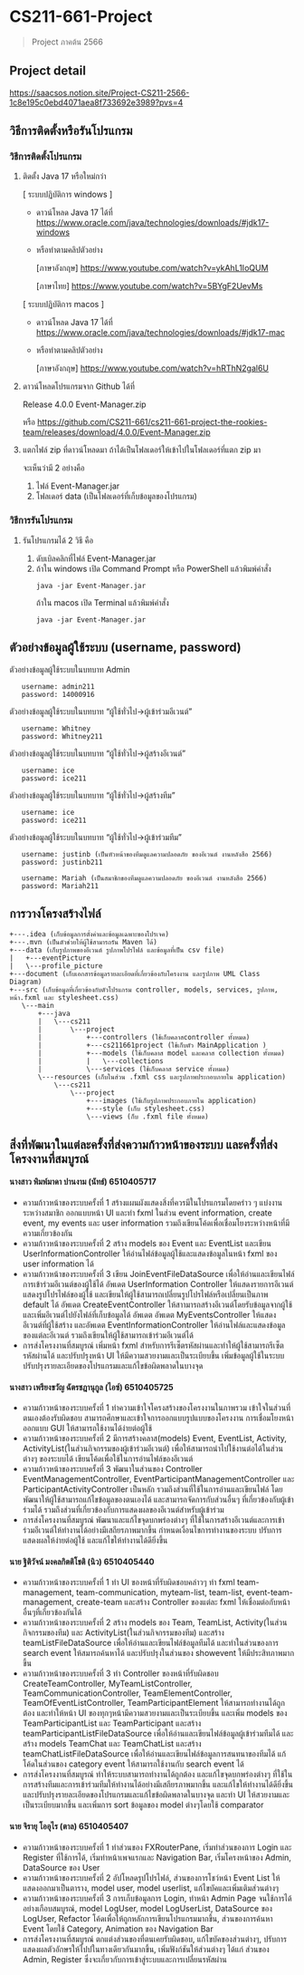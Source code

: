 # CS211-661-Project
> Project ภาคต้น 2566

## Project detail
https://saacsos.notion.site/Project-CS211-2566-1c8e195c0ebd4071aea8f733692e3989?pvs=4

## วิธีการติดตั้งหรือรันโปรแกรม
### วิธีการติดตั้งโปรแกรม
1. ติดตั้ง Java 17 หรือใหม่กว่า

    [ ระบบปฏิบัติการ windows ]
    - ดาวน์โหลด Java 17 ได้ที่ https://www.oracle.com/java/technologies/downloads/#jdk17-windows
    - หรือทำตามคลิปตัวอย่าง 
   
        [ภาษาอังกฤษ] https://www.youtube.com/watch?v=ykAhL1IoQUM
   
        [ภาษาไทย] https://www.youtube.com/watch?v=5BYgF2UevMs
   
    [ ระบบปฏิบัติการ macos ]
    - ดาวน์โหลด Java 17 ได้ที่ https://www.oracle.com/java/technologies/downloads/#jdk17-mac
    - หรือทำตามคลิปตัวอย่าง 
   
        [ภาษาอังกฤษ] https://www.youtube.com/watch?v=hRThN2gal6U
2. ดาวน์โหลดโปรแกรมจาก Github ได้ที่
   
   Release 4.0.0 Event-Manager.zip
   
   หรือ https://github.com/CS211-661/cs211-661-project-the-rookies-team/releases/download/4.0.0/Event-Manager.zip
3. แตกไฟล์ zip ที่ดาวน์โหลดมา ถ้าได้เป็นโฟลเดอร์ให้เข้าไปในโฟลเดอร์ที่แตก zip มา
   
   จะเห็นว่ามี 2 อย่างคือ
   1. ไฟล์ Event-Manager.jar
   2. โฟลเดอร์ data (เป็นโฟลเดอร์ที่เก็บข้อมูลของโปรแกรม)

### วิธีการรันโปรแกรม
1. รันโปรแกรมได้ 2 วิธี คือ

   1. ดับเบิลคลิกที่ไฟล์ Event-Manager.jar
   2. ถ้าใน windows เปิด Command Prompt หรือ PowerShell แล้วพิมพ์คำสั่ง
        ```
        java -jar Event-Manager.jar
        ```
        ถ้าใน macos เปิด Terminal แล้วพิมพ์คำสั่ง
        ```
        java -jar Event-Manager.jar
        ```


## ตัวอย่างข้อมูลผู้ใช้ระบบ (username, password) 
   ตัวอย่างข้อมูลผู้ใช้ระบบในบทบาท Admin
   ```
      username: admin211
      password: 14000916
   ```  
   ตัวอย่างข้อมูลผู้ใช้ระบบในบทบาท “ผู้ใช้ทั่วไป->ผู้เข้าร่วมอีเวนต์”
   ```
      username: Whitney
      password: Whitney211
   ```
ตัวอย่างข้อมูลผู้ใช้ระบบในบทบาท “ผู้ใช้ทั่วไป->ผู้สร้างอีเวนต์”
   ```
      username: ice
      password: ice211
   ```
ตัวอย่างข้อมูลผู้ใช้ระบบในบทบาท “ผู้ใช้ทั่วไป->ผู้สร้างทีม”
   ```
      username: ice
      password: ice211
   ```
ตัวอย่างข้อมูลผู้ใช้ระบบในบทบาท “ผู้ใช้ทั่วไป->ผู้เข้าร่วมทีม”
   ```
      username: justinb (เป็นหัวหน้าของทีมดูแลความปลอดภัย ของอีเวนต์ งานหลังสือ 2566)
      password: justinb211
      
      username: Mariah (เป็นสมาชิกของทีมดูแลความปลอดภัย ของอีเวนต์ งานหลังสือ 2566)
      password: Mariah211
   ```


## การวางโครงสร้างไฟล์
```
+---.idea (เก็บข้อมูลการตั้งค่าและข้อมูลเฉพาะของโปรเจค)
+---.mvn (เป็นตัวช่วยให้ผู้ใช้สามารถรัน Maven ได้)
+---data (เก็บรูปภาพของอีเวนต์ รูปภาพโปรไฟล์ และข้อมูลที่เป็น csv file)
|   +---eventPicture
|   \---profile_picture
+---document (เก็บเอกสารข้อมูลรายละเอียดที่เกี่ยวข้องกับโครงงาน และรูปภาพ UML Class Diagram)
+---src (เก็บข้อมูลที่เกี่ยวข้องกับตัวโปรแกรม controller, models, services, รูปภาพ, หน้า.fxml และ stylesheet.css)
   \---main
       +---java
       |   \---cs211
       |       \---project
       |           +---controllers (ใช้เก็บคลาสcontroller ทั้งหมด)
       |           +---cs211661project (ใช้เก็บตัว MainApplication )
       |           +---models (ใช้เก็บคลาส model และคลาส collection ทั้งหมด)
       |           |   \---collections
       |           \---services (ใช้เก็บคลาส service ทั้งหมด)
       \---resources (เก็บในส่วน .fxml css และรูปภาพประกอบภายใน application)
           \---cs211
               \---project
                   +---images (ใช้เก็บรูปภาพประกอบภายใน application)
                   +---style (เก็บ stylesheet.css)
                   \---views (ก็บ .fxml file ทั้งหมด)

```
## สิ่งที่พัฒนาในแต่ละครั้งที่ส่งความก้าวหน้าของระบบ และครั้งที่ส่งโครงงานที่สมบูรณ์

#### นางสาว พิมพ์มาดา ปานงาม (นัทธ์) 6510405717
- ความก้าวหน้าของระบบครั้งที่ 1
  สร้างแผนผังแสดงสิ่งที่ควรมีในโปรแกรมโดยคร่าว ๆ แบ่งงานระหว่างสมาชิก ออกแบบหน้า UI และทำ fxml ในส่วน event information, create event, my events และ user information รวมถึงเขียนโค้ดเพื่อเชื่อมโยงระหว่างหน้าที่มีความเกี่ยวข้องกัน
- ความก้าวหน้าของระบบครั้งที่ 2
  สร้าง models ของ Event และ EventList และเขียน UserInformationController ให้อ่านไฟล์ข้อมูลผู้ใช้และแสดงข้อมูลในหน้า fxml ของ user information ได้
- ความก้าวหน้าของระบบครั้งที่ 3
  เขียน JoinEventFileDataSource เพื่อให้อ่านและเขียนไฟล์การเข้าร่วมอีเวนต์ของผู้ใช้ได้ อัพเดต UserInformation Controller ให้แสดงรายการอีเวนต์ แสดงรูปโปรไฟล์ของผู้ใช้ และเขียนให้ผู้ใช้สามารถเปลี่ยนรูปโปรไฟล์หรือเปลี่ยนเป็นภาพ default ได้ อัพเดต CreateEventController ให้สาามารถสร้างอีเวนต์โดยรับข้อมูลจากผู้ใช้และเพิ่มอีเวนต์ไปยังไฟล์ที่เก็บข้อมูลได้ อัพเดต อัพเดต MyEventsController ให้แสดงอีเวนต์ที่ผู้ใช้สร้าง และอัพเดต EventInformationController ให้อ่านไฟล์และแสดงข้อมูลของแต่ละอีเวนต์ รวมถึงเขียนให้ผู้ใช้สามารถเข้าร่วมอีเวนต์ได้
- การส่งโครงงานที่สมบูรณ์
  เพิ่มหน้า fxml สำหรับการรีเซ็ตรหัสผ่านและทำให้ผู้ใช้สามารถรีเซ็ตรหัสผ่านได้ และปรับปรุงหน้า UI ให้มีความสวยงามและเป็นระเบียบขึ้น เพิ่มข้อมูลผู้ใช้ในระบบ ปรับปรุงรายละเอียดของโปรแกรมและแก้ไขข้อผิดพลาดในบางจุด 

#### นางสาว เพรียงขวัญ ฉัตรชฎานุกูล (ไอซ์) 6510405725
 - ความก้าวหน้าของระบบครั้งที่ 1
   ทำความเข้าใจโครงสร้างของโครงงานในภาพรวม เข้าใจในส่วนที่ตนเองต้องรับผิดชอบ สามารถศึกษาและเข้าใจการออกแบบรูปแบบของโครงงาน การเชื่อมโยงหน้า ออกแบบ GUI ให้สามารถใช้งานได้ง่ายต่อผู้ใช้ 
 - ความก้าวหน้าของระบบครั้งที่ 2
   มีการสร้างคลาส(models) Event, EventList, Activity, ActivityList(ในส่วนกิจกรรมของผู้เข้าร่วมอีเวนต์) เพื่อให้สามารถนำไปใช้งานต่อได้ในส่วนต่างๆ ของระบบได้  เขียนโค้ดเพื่อใช้ในการอ่านไฟล์ของอีเวนต์
 - ความก้าวหน้าของระบบครั้งที่ 3
    พัฒนาในส่วนของ Controller EventManagementController, EventParticipantManagementController และ ParticipantActivityController เป็นหลัก รวมถึงส่วนที่ใช้ในการอ่านและเขียนไฟล์ โดยพัฒนาให้ผู้ใช้สามารถแก้ไขข้อมูลของตนเองได้ และสามารถจัดการกับส่วนอื่นๆ ที่เกี่ยวข้องกับผู้เข้าร่วมได้ รวมถึงส่วนที่เกี่ยวข้องกับการแสดงผลของอีเวนต์สำหรับผู้เข้าร่วม
 - การส่งโครงงานที่สมบูรณ์
   พัฒนาและแก้ไขจุดบกพร่องต่างๆ ที่ใช้ในการสร้างอีเวนต์และการเข้าร่วมอีเวนต์ให้ทำงานได้อย่างมีเสถียรภาพมากขึ้น กำหนดเงื่อนไขการทำงานของระบบ ปรับการแสดงผลให้ง่ายต่อผู้ใช้ และแก้ไขให้ทำงานได้ดียิ่งขึ้น 

#### นาย ฐิติวัจน์ มงคลกิตติโชติ (นิว) 6510405440
 - ความก้าวหน้าของระบบครั้งที่ 1
   ทำ UI ของหน้าที่รับผิดชอบคล่าวๆ ทำ fxml team-management, team-communication, myteam-list, team-list, event-team-management, create-team และสร้าง Controller ของแต่ละ fxml ให้เชื่อมต่อกับหน้าอื่นๆที่เกี่ยวข้องกันได้
 - ความก้าวหน้าของระบบครั้งที่ 2
   สร้าง models ของ Team, TeamList, Activity(ในส่วนกิจกรรมของทีม) และ ActivityList(ในส่วนกิจกรรมของทีม) และสร้าง teamListFileDataSource เพื่อให้อ่านและเขียนไฟล์ข้อมูลทีมได้ และทำในส่วนของการ search event ให้สมารถค้นหาได้ และปรับปรุงในส่วนของ showevent ให้มีประสิทภาพมากขึ้น
 - ความก้าวหน้าของระบบครั้งที่ 3
   ทำ Controller ของหน้าที่รับผิดชอบ CreateTeamController, MyTeamListController, TeamCommunicationController, TeamElementController, TeamOfEventListController, TeamParticipantElement ให้สามารถทำงานได้ถูกต้อง และทำให้หน้า UI ของทุกๆหน้ามีความสวยงามและเป็นระเบียบขึ้น และเพิ่ม models ของ TeamParticipantList และ TeamParticipant และสร้าง teamParticipantListFileDataSource เพื่อให้อ่านและเขียนไฟล์ข้อมูลผู้เข้าร่วมทีมได้ และสร้าง models TeamChat และ TeamChatList และสร้าง teamChatListFileDataSource เพื่อให้อ่านและเขียนไฟล์ข้อมูลการสนทนาของทีมได้ แก้โค้ดในส่วนของ category event ให้สามารถใช้งานกับ search event ได้
 - การส่งโครงงานที่สมบูรณ์
   ทำให้ระบบสามารถทำงานได้ถูกต้อง และแก้ไขจุดบกพร่องต่างๆ ที่ใช้ในการสร้างทีมและการเข้าร่วมทีมให้ทำงานได้อย่างมีเสถียรภาพมากขึ้น และแก้ไขให้ทำงานได้ดียิ่งขึ้น และปรับปรุงรายละเอียดของโปรแกรมและแก้ไขข้อผิดพลาดในบางจุด และทำ UI ให้สวยงามและเป็นระเบียบมากขึ้น และเพิ่มการ sort ข้อมูลของ model ต่างๆโดยใช้ comparator

#### นาย จิรายุ โออุไร (ตาล) 6510405407
 - ความก้าวหน้าของระบบครั้งที่ 1
   ทำส่วนของ FXRouterPane, เริ่มทำส่วนของการ Login และ Register ที่ใช้การได้, เริ่มทำหน้าเพจแรกและ Navigation Bar, เริ่มโครงหน้าของ Admin, DataSource ของ User
 - ความก้าวหน้าของระบบครั้งที่ 2
   อัปโหลดรูปโปรไฟล์, ส่วนของการโชว์หน้า Event List ให้แสดงออกมาเป็นตาราง, model user, model userlist, แก้ไขบัคและเพิ่มเติมส่วนต่างๆ
 - ความก้าวหน้าของระบบครั้งที่ 3
   การเก็บข้อมูลการ Login, ทำหน้า Admin Page จนใช้การได้อย่างเกือบสมบูรณ์, model LogUser, model LogUserList, DataSource ของ LogUser, Refactor โค้ดเพื่อให้ถูกหลักการเขียนโปรแกรมมากขึ้น, ส่วนของการค้นหา Event โดยใช้ Category, Animation ของ Navigation Bar
 - การส่งโครงงานที่สมบูรณ์
   ตกแต่งส่วนของที่ตนเคยรับผิดชอบ, แก้ไขบัคของส่วนต่างๆ, ปรับการแสดงผลตัวอักษรให้ไปปในทางเดียวกันมากขึ้น, เพิ่มฟังก์ชันให้ส่วนต่างๆ ได้แก่ ส่วนของ Admin, Register ซึ่งจะเกี่ยวกับการเข้าสู่ระบบและการเปลี่ยนรหัสผ่าน